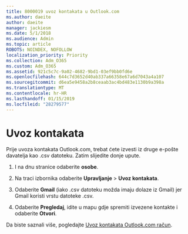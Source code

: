 ```yaml
---
title: 8000019 uvoz kontakata u Outlook.com
ms.author: daeite
author: daeite
manager: jackiesm
ms.date: 5/1/2018
ms.audience: Admin
ms.topic: article
ROBOTS: NOINDEX, NOFOLLOW
localization_priority: Priority
ms.collection: Adm_O365
ms.custom: Adm_O365
ms.assetid: 921c5c7c-9a02-4682-9bd1-03ef9bb0fd6e
ms.openlocfilehash: 644c7d3652d40ab337a66358e67a6d7043a4a107
ms.sourcegitcommit: d6ea5e9458a2b8ceaab3ac4bd483e1130b9a398a
ms.translationtype: MT
ms.contentlocale: hr-HR
ms.lasthandoff: 01/15/2019
ms.locfileid: "28279577"
---
```

# <a name="import-contacts"></a>Uvoz kontakata

Prije uvoza kontakata Outlook.com, trebat ćete izvesti iz druge e-pošte davatelja kao .csv datoteku. Zatim slijedite donje upute.
  
1. I na dnu stranice odaberite **osobe**. 
    
2. Na traci izbornika odaberite **Upravljanje** \> **Uvoz kontakata**. 
    
3. Odaberite **Gmail** (iako .csv datoteku možda imaju dolaze iz Gmail) jer Gmail koristi vrstu datoteke .csv. 
    
4. Odaberite **Pregledaj**, idite u mapu gdje spremiti izvezene kontakte i odaberite **Otvori**. 
    
Da biste saznali više, pogledajte [Uvoz kontakata Outlook.com račun](https://go.microsoft.com/fwlink/p/?linkid=873136).
  

